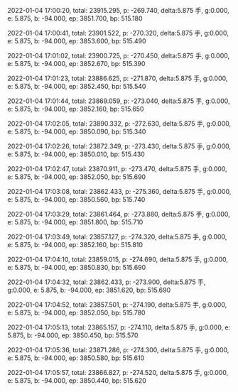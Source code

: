2022-01-04 17:00:20, total: 23915.295, p: -269.740, delta:5.875 手, g:0.000, e: 5.875, b: -94.000, ep: 3851.700, bp: 515.180

2022-01-04 17:00:41, total: 23901.522, p: -270.320, delta:5.875 手, g:0.000, e: 5.875, b: -94.000, ep: 3853.600, bp: 515.490

2022-01-04 17:01:02, total: 23900.725, p: -270.450, delta:5.875 手, g:0.000, e: 5.875, b: -94.000, ep: 3852.670, bp: 515.390

2022-01-04 17:01:23, total: 23886.625, p: -271.870, delta:5.875 手, g:0.000, e: 5.875, b: -94.000, ep: 3852.450, bp: 515.540

2022-01-04 17:01:44, total: 23869.059, p: -273.040, delta:5.875 手, g:0.000, e: 5.875, b: -94.000, ep: 3852.160, bp: 515.650

2022-01-04 17:02:05, total: 23890.332, p: -272.630, delta:5.875 手, g:0.000, e: 5.875, b: -94.000, ep: 3850.090, bp: 515.340

2022-01-04 17:02:26, total: 23872.349, p: -273.430, delta:5.875 手, g:0.000, e: 5.875, b: -94.000, ep: 3850.010, bp: 515.430

2022-01-04 17:02:47, total: 23870.911, p: -273.470, delta:5.875 手, g:0.000, e: 5.875, b: -94.000, ep: 3852.050, bp: 515.690

2022-01-04 17:03:08, total: 23862.433, p: -275.360, delta:5.875 手, g:0.000, e: 5.875, b: -94.000, ep: 3850.560, bp: 515.740

2022-01-04 17:03:29, total: 23861.464, p: -273.880, delta:5.875 手, g:0.000, e: 5.875, b: -94.000, ep: 3851.800, bp: 515.710

2022-01-04 17:03:49, total: 23857.127, p: -274.320, delta:5.875 手, g:0.000, e: 5.875, b: -94.000, ep: 3852.160, bp: 515.810

2022-01-04 17:04:10, total: 23859.015, p: -274.690, delta:5.875 手, g:0.000, e: 5.875, b: -94.000, ep: 3850.830, bp: 515.690

2022-01-04 17:04:32, total: 23862.433, p: -273.900, delta:5.875 手, g:0.000, e: 5.875, b: -94.000, ep: 3851.620, bp: 515.690

2022-01-04 17:04:52, total: 23857.501, p: -274.190, delta:5.875 手, g:0.000, e: 5.875, b: -94.000, ep: 3852.050, bp: 515.780

2022-01-04 17:05:13, total: 23865.157, p: -274.110, delta:5.875 手, g:0.000, e: 5.875, b: -94.000, ep: 3850.450, bp: 515.570

2022-01-04 17:05:36, total: 23871.286, p: -274.300, delta:5.875 手, g:0.000, e: 5.875, b: -94.000, ep: 3850.580, bp: 515.610

2022-01-04 17:05:57, total: 23866.827, p: -274.520, delta:5.875 手, g:0.000, e: 5.875, b: -94.000, ep: 3850.440, bp: 515.620